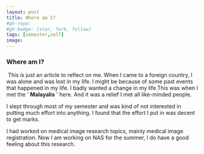 ```yaml
---
layout: post
title: Where am I?
#gh-repo:
#gh-badge: [star, fork, follow]
tags: [semester,self]
image: 
---
```


### **Where am I?**

​	This is just an article to reflect on me. When I came to a foreign country, I was alone and was lost in my life. I might be because of some past events that happened in my life. I badly wanted a change in my life.This was when I met the ' **Malayalis** ' here. And it was a relief I met all like-minded people. 

I slept through most of my semester and was kind of not interested in putting much effort into anything. I found that the effort I put in was decent to get marks. 

I had worked on medical image research topics, mainly medical image registration. Now I am working on NAS for the summer, I do have a good feeling about this research.

